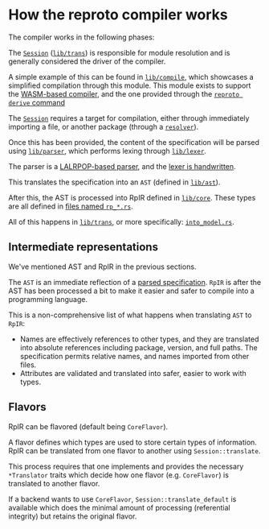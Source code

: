 # How the reproto compiler works

The compiler works in the following phases:

The [`Session`] ([`lib/trans`]) is responsible for module resolution and is generally
considered the driver of the compiler.

A simple example of this can be found in [`lib/compile`], which showcases a simplified compilation
through this module.
This module exists to support the [WASM-based compiler], and the one provided through the
[`reproto derive` command]

The [`Session`] requires a target for compilation, either through immediately importing a file,
or another package (through a [`resolver`]).

Once this has been provided, the content of the specification will be parsed using [`lib/parser`],
which performs lexing through [`lib/lexer`].

The parser is a [LALRPOP-based parser], and the [lexer is handwritten].

This translates the specification into an `AST` (defined in [`lib/ast`]).

After this, the AST is processed into RpIR defined in [`lib/core`]. These types are all defined in
[files named `rp_*.rs`].

All of this happens in [`lib/trans`], or more specifically: [`into_model.rs`].

[`lib/trans`]: /lib/trans
[`into_model.rs`]: /lib/trans/into_model.rs
[`lib/compile`]: /lib/compile
[`lib/parser`]: /lib/parser
[`lib/lexer`]: /lib/lexer
[`lib/ast`]: /lib/ast
[`lib/core`]: /lib/core
[`Session`]: /lib/trans/session.rs
[WASM-based compiler]: /eval/reproto_wasm.rs
[`reproto derive` command]: /cli/src/ops/derive.rs
[`resolver`]: /lib/core/src/resolver.rs
[LALRPOP-based parser]: /lib/parser/src/parser.lalrpop
[lexer is handwritten]: /lib/lexer/lexer.rs
[files named `rp_*.rs`]: /lib/core/src

## Intermediate representations

We've mentioned AST and RpIR in the previous sections.

The `AST` is an immediate reflection of a [parsed specification].
`RpIR` is after the AST has been processed a bit to make it easier and safer to compile into a
programming language.

This is a non-comprehensive list of what happens when translating `AST` to `RpIR`:

* Names are effectively references to other types, and they are translated into absolute
  references including package, version, and full paths.
  The specification permits relative names, and names imported from other files.
* Attributes are validated and translated into safer, easier to work with types.

## Flavors

RpIR can be flavored (default being `CoreFlavor`).

A flavor defines which types are used to store certain types of information.
RpIR can be translated from one flavor to another using `Session::translate`.

This process requires that one implements and provides the necessary `*Translator` traits which
decide how one flavor (e.g. `CoreFlavor`) is translated to another flavor.

If a backend wants to use `CoreFlavor`, `Session::translate_default` is available which does
the minimal amount of processing (referential integrity) but retains the original flavor.

[parsed specification]: /doc/spec.md
